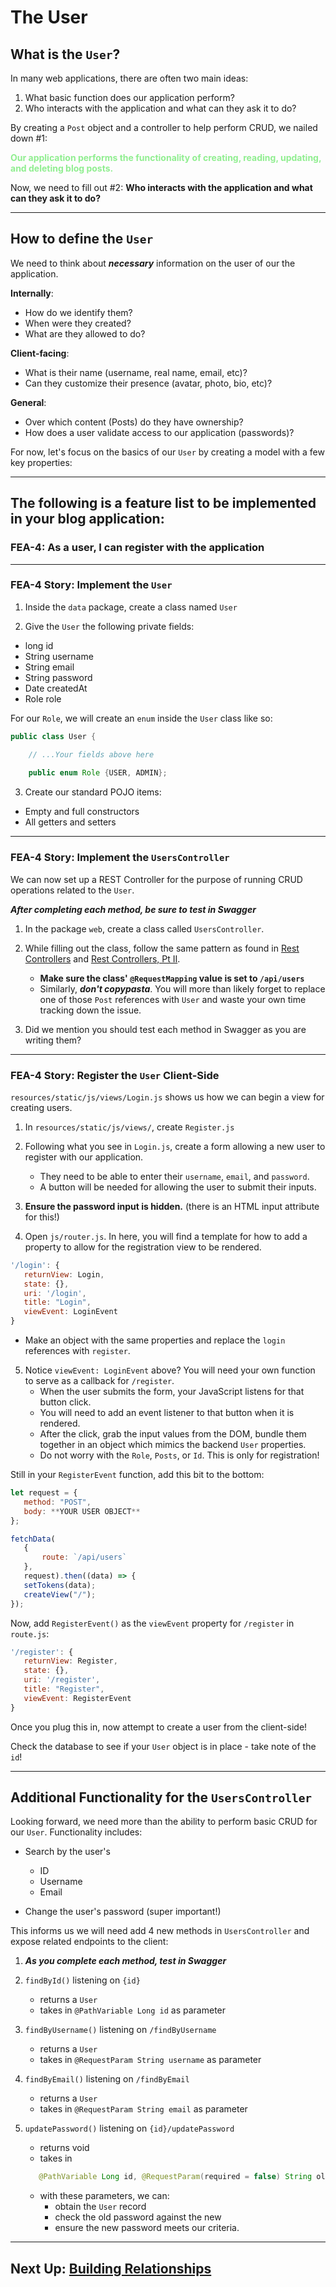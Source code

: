 # The User

## What is the `User`?

In many web applications, there are often two main ideas:

1. What basic function does our application perform?
2. Who interacts with the application and what can they ask it to do?

By creating a `Post` object and a controller to help perform CRUD, we nailed down #1:

<span style="color:lightgreen; font-weight:bold">
    Our application performs the functionality of 
    creating, reading, updating, and deleting blog posts.
</span>

Now, we need to fill out #2: **Who interacts with the application and what can they ask it to do?**

---
## How to define the `User`

We need to think about ***necessary*** information on the user of our the application.

**Internally**:

- How do we identify them?
- When were they created?
- What are they allowed to do?

**Client-facing**:

- What is their name (username, real name, email, etc)?
- Can they customize their presence (avatar, photo, bio, etc)?

**General**:

- Over which content (Posts) do they have ownership?
- How does a user validate access to our application (passwords)?

For now, let's focus on the basics of our `User` by creating a model with a few key properties:

---

## The following is a feature list to be implemented in your blog application:

### FEA-4: As a user, I can register with the application

---
### FEA-4 Story: Implement the `User`
1. Inside the `data` package, create a class named `User`


2. Give the `User` the following private fields:

- long id
- String username
- String email
- String password
- Date createdAt
- Role role

For our `Role`, we will create an `enum` inside the `User` class like so:

```JAVA
public class User {

    // ...Your fields above here
   
    public enum Role {USER, ADMIN};
```

3. Create our standard POJO items:

- Empty and full constructors
- All getters and setters

---
### FEA-4 Story: Implement the `UsersController`

We can now set up a REST Controller for the purpose of running CRUD operations related to the `User`.

***After completing each method, be sure to test in Swagger***

1. In the package `web`, create a class called `UsersController`.


2. While filling out the class, follow the same pattern as found in [Rest Controllers](6-rest-controllers.md)
   and [Rest Controllers, Pt II](7-rest-controllers.md).
   - **Make sure the class' `@RequestMapping` value is set to `/api/users`**
   - Similarly, ***don't copypasta***. You will more than likely forget to replace one of those `Post` references
   with `User`
and waste your own time tracking down the issue.


3. Did we mention you should test each method in Swagger as you are writing them?

---

### FEA-4 Story: Register the `User` Client-Side

`resources/static/js/views/Login.js`
shows us how we can begin a view for creating users.

1. In `resources/static/js/views/`, create `Register.js`
   

2. Following what you see in `Login.js`, create a form allowing a new user to register with our application.
   - They need to be able to enter their `username`, `email`, and `password`.
   - A button will be needed for allowing the user to submit their inputs.


3. **Ensure the password input is hidden.** (there is an HTML input attribute for this!)


4. Open `js/router.js`. In here, you will find a template for how to add a property to allow for the registration view to be rendered.
   
```JAVASCRIPT
'/login': {
   returnView: Login,
   state: {},
   uri: '/login',
   title: "Login",
   viewEvent: LoginEvent
}
```

- Make an object with the same properties and replace the `login` references with `register`.


5. Notice `viewEvent: LoginEvent` above? You will need your own function to serve as a callback for `/register`. 
   - When the user submits the form, your JavaScript listens for that button click. 
   - You will need to add an event listener to that button when it is rendered.
   - After the click, grab the input values from the DOM, bundle them together in an object which mimics the backend `User` properties.
   - Do not worry with the `Role`, `Posts`, or `Id`. This is only for registration!
   

Still in your `RegisterEvent` function, add this bit to the bottom:
```JAVASCRIPT
let request = {
   method: "POST",
   body: **YOUR USER OBJECT**
};

fetchData(
   {
       route: `/api/users`
   },
   request).then((data) => {
   setTokens(data);
   createView("/");
});
```

Now, add `RegisterEvent()` as the `viewEvent` property for `/register` in `route.js`:

```JAVASCRIPT
'/register': {
   returnView: Register,
   state: {},
   uri: '/register',
   title: "Register",
   viewEvent: RegisterEvent
}
```


Once you plug this in, now attempt to create a user from the client-side!

Check the database to see if your `User` object is in place - take note of the `id`!

---
## Additional Functionality for the `UsersController`

Looking forward, we need more than the ability to perform basic CRUD for our `User`. Functionality includes:

- Search by the user's
    - ID
    - Username
    - Email

- Change the user's password (super important!)

This informs us we will need add 4 new methods in `UsersController` and expose related endpoints to the client:

1. ***As you complete each method, test in Swagger***


2. `findById()` listening on `{id}`
    - returns a `User`
    - takes in `@PathVariable Long id` as parameter
   

3. `findByUsername()` listening on `/findByUsername`
    - returns a `User`
    - takes in `@RequestParam String username` as parameter
   

4. `findByEmail()` listening on `/findByEmail`
    - returns a `User`
    - takes in `@RequestParam String email` as parameter
   

5. `updatePassword()` listening on `{id}/updatePassword`
    - returns void
    - takes in 
   ```JAVA
      @PathVariable Long id, @RequestParam(required = false) String oldPassword, @Valid @Size(min = 3) @RequestParam String newPassword
   ```
    - with these parameters, we can:
        - obtain the `User` record
        - check the old password against the new
        - ensure the new password meets our criteria.


---

## Next Up: [Building Relationships](9-building-relationships.md)







